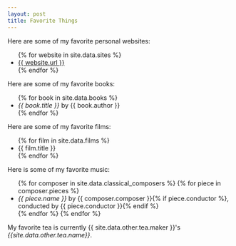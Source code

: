 ```yaml
---
layout: post
title: Favorite Things
---
```


Here are some of my favorite personal websites:

<ul>
  {% for website in site.data.sites %}
  <li><a href="http://{{ website.url }}/">{{ website.url }}</a></li>
  {% endfor %}
</ul>

Here are some of my favorite books:

<ul>
  {% for book in site.data.books %}
  <li><i>{{ book.title }}</i> by {{ book.author }}</li>
  {% endfor %}
</ul>

Here are some of my favorite films:

<ul>
  {% for film in site.data.films %}
  <li>{{ film.title }}</li>
  {% endfor %}
</ul>

Here is some of my favorite music:

<ul>
  {% for composer in site.data.classical_composers %}
    {% for piece in composer.pieces %}
      <li>
        <i>{{ piece.name }}</i> by {{ composer.composer }}{% if piece.conductor %}, conducted by {{ piece.conductor }}{% endif %}
      </li>
    {% endfor %}
  {% endfor %}
</ul>

My favorite tea is currently {{ site.data.other.tea.maker }}'s
<i>{{site.data.other.tea.name}}</i>.

